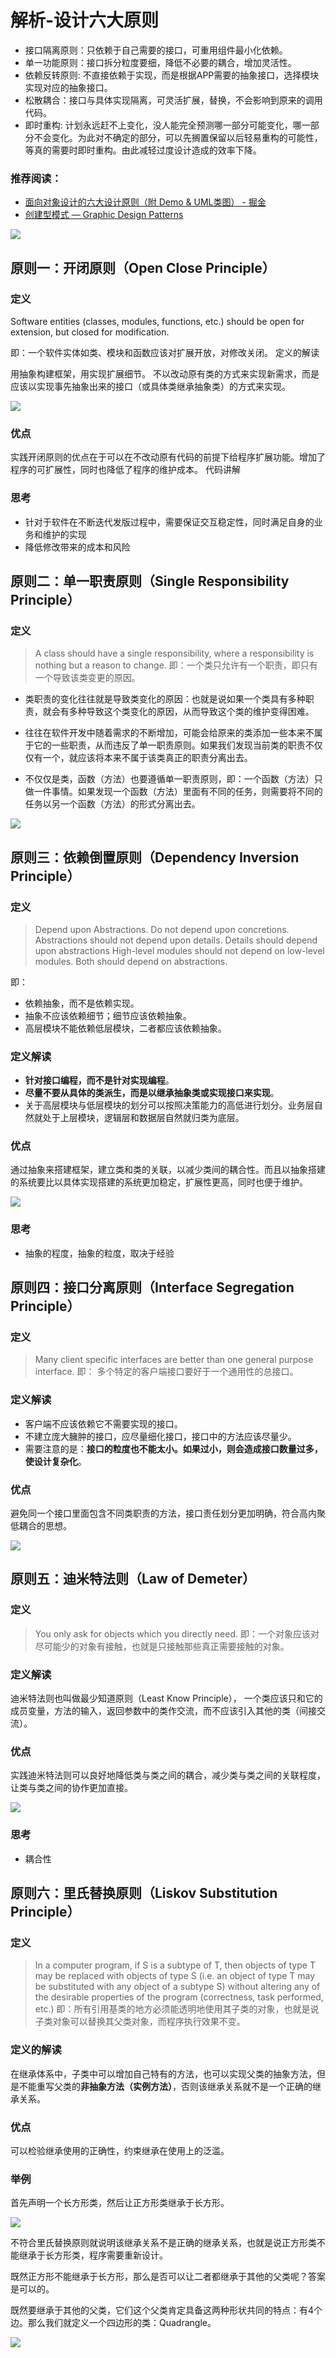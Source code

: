 
# 解析-设计六大原则

- 接口隔离原则：只依赖于自己需要的接口，可重用组件最小化依赖。
- 单一功能原则：接口拆分粒度要细，降低不必要的耦合，增加灵活性。
- 依赖反转原则:  不直接依赖于实现，而是根据APP需要的抽象接口，选择模块实现对应的抽象接口。
- 松散耦合：接口与具体实现隔离，可灵活扩展，替换，不会影响到原来的调用代码。
- 即时重构:  计划永远赶不上变化，没人能完全预测哪一部分可能变化，哪一部分不会变化。为此对不确定的部分，可以先搁置保留以后轻易重构的可能性，等真的需要时即时重构。由此减轻过度设计造成的效率下降。

### 推荐阅读：

* [面向对象设计的六大设计原则（附 Demo & UML类图） - 掘金](https://juejin.im/post/5b9526c1e51d450e69731dc2)
* [创建型模式 — Graphic Design Patterns](https://design-patterns.readthedocs.io/zh_CN/latest/creational_patterns/creational.html)

![](https://pic-mike.oss-cn-hongkong.aliyuncs.com/Blog/20200402104923.png)

## 原则一：开闭原则（Open Close Principle）

### 定义

Software entities (classes, modules, functions, etc.) should be open for extension, but closed for modification.

即：一个软件实体如类、模块和函数应该对扩展开放，对修改关闭。
定义的解读

用抽象构建框架，用实现扩展细节。
不以改动原有类的方式来实现新需求，而是应该以实现事先抽象出来的接口（或具体类继承抽象类）的方式来实现。

![](https://pic-mike.oss-cn-hongkong.aliyuncs.com/Blog/20200223120134.png)

### 优点

实践开闭原则的优点在于可以在不改动原有代码的前提下给程序扩展功能。增加了程序的可扩展性，同时也降低了程序的维护成本。
代码讲解


### 思考
* 针对于软件在不断迭代发版过程中，需要保证交互稳定性，同时满足自身的业务和维护的实现
* 降低修改带来的成本和风险

## 原则二：单一职责原则（Single Responsibility Principle）

### 定义

> A class should have a single responsibility, where a responsibility is nothing but a reason to change.
> 即：一个类只允许有一个职责，即只有一个导致该类变更的原因。

* 类职责的变化往往就是导致类变化的原因：也就是说如果一个类具有多种职责，就会有多种导致这个类变化的原因，从而导致这个类的维护变得困难。

* 往往在软件开发中随着需求的不断增加，可能会给原来的类添加一些本来不属于它的一些职责，从而违反了单一职责原则。如果我们发现当前类的职责不仅仅有一个，就应该将本来不属于该类真正的职责分离出去。

* 不仅仅是类，函数（方法）也要遵循单一职责原则，即：一个函数（方法）只做一件事情。如果发现一个函数（方法）里面有不同的任务，则需要将不同的任务以另一个函数（方法）的形式分离出去。

![](https://pic-mike.oss-cn-hongkong.aliyuncs.com/Blog/20200223120446.png)

## 原则三：依赖倒置原则（Dependency Inversion Principle）

### 定义

> Depend upon Abstractions. Do not depend upon concretions.
> Abstractions should not depend upon details. Details should depend upon abstractions
> High-level modules should not depend on low-level modules. Both should depend on abstractions.

即：

* 依赖抽象，而不是依赖实现。
* 抽象不应该依赖细节；细节应该依赖抽象。
* 高层模块不能依赖低层模块，二者都应该依赖抽象。


### 定义解读

* **针对接口编程，而不是针对实现编程**。
* **尽量不要从具体的类派生，而是以继承抽象类或实现接口来实现**。
* 关于高层模块与低层模块的划分可以按照决策能力的高低进行划分。业务层自然就处于上层模块，逻辑层和数据层自然就归类为底层。

### 优点

通过抽象来搭建框架，建立类和类的关联，以减少类间的耦合性。而且以抽象搭建的系统要比以具体实现搭建的系统更加稳定，扩展性更高，同时也便于维护。

![](https://pic-mike.oss-cn-hongkong.aliyuncs.com/Blog/20200223120930.png)

### 思考
* 抽象的程度，抽象的粒度，取决于经验

## 原则四：接口分离原则（Interface Segregation Principle）

### 定义

> Many client specific interfaces are better than one general purpose interface.
即： 多个特定的客户端接口要好于一个通用性的总接口。

### 定义解读

* 客户端不应该依赖它不需要实现的接口。
* 不建立庞大臃肿的接口，应尽量细化接口，接口中的方法应该尽量少。
* 需要注意的是：**接口的粒度也不能太小。如果过小，则会造成接口数量过多，使设计复杂化**。

### 优点

避免同一个接口里面包含不同类职责的方法，接口责任划分更加明确，符合高内聚低耦合的思想。

![](https://pic-mike.oss-cn-hongkong.aliyuncs.com/Blog/20200223121311.png)


## 原则五：迪米特法则（Law of Demeter）

### 定义

> You only ask for objects which you directly need.
> 即：一个对象应该对尽可能少的对象有接触，也就是只接触那些真正需要接触的对象。

### 定义解读

迪米特法则也叫做最少知道原则（Least Know Principle）， 一个类应该只和它的成员变量，方法的输入，返回参数中的类作交流，而不应该引入其他的类（间接交流）。

### 优点

实践迪米特法则可以良好地降低类与类之间的耦合，减少类与类之间的关联程度，让类与类之间的协作更加直接。

![](https://pic-mike.oss-cn-hongkong.aliyuncs.com/Blog/20200223121519.png)

### 思考

* 耦合性

## 原则六：里氏替换原则（Liskov Substitution Principle）

### 定义

> In a computer program, if S is a subtype of T, then objects of type T may be replaced with objects of type S (i.e. an object of type T may be substituted with any object of a subtype S) without altering any of the desirable properties of the program (correctness, task performed, etc.)
> 即：所有引用基类的地方必须能透明地使用其子类的对象，也就是说子类对象可以替换其父类对象，而程序执行效果不变。

### 定义的解读

在继承体系中，子类中可以增加自己特有的方法，也可以实现父类的抽象方法，但是不能重写父类的**非抽象方法（实例方法）**，否则该继承关系就不是一个正确的继承关系。

### 优点

可以检验继承使用的正确性，约束继承在使用上的泛滥。


### 举例

首先声明一个长方形类，然后让正方形类继承于长方形。

![](https://pic-mike.oss-cn-hongkong.aliyuncs.com/Blog/20200223121908.png)

不符合里氏替换原则就说明该继承关系不是正确的继承关系，也就是说正方形类不能继承于长方形类，程序需要重新设计。

既然正方形不能继承于长方形，那么是否可以让二者都继承于其他的父类呢？答案是可以的。

既然要继承于其他的父类，它们这个父类肯定具备这两种形状共同的特点：有4个边。那么我们就定义一个四边形的类：Quadrangle。

![](https://pic-mike.oss-cn-hongkong.aliyuncs.com/Blog/20200223121703.png)

